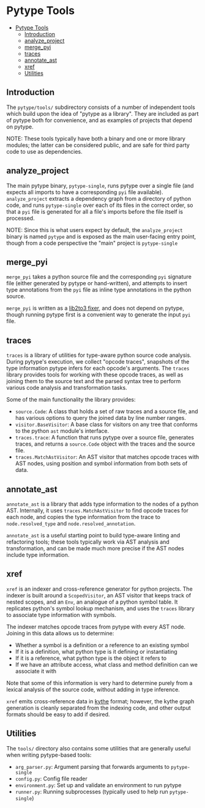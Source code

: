 # Pytype Tools

<!--*
freshness: { owner: 'mdemello' reviewed: '2020-11-06' }
*-->

<!--ts-->
   * [Pytype Tools](#pytype-tools)
      * [Introduction](#introduction)
      * [analyze_project](#analyze_project)
      * [merge_pyi](#merge_pyi)
      * [traces](#traces)
      * [annotate_ast](#annotate_ast)
      * [xref](#xref)
      * [Utilities](#utilities)

<!-- Added by: rechen, at: 2021-08-05T17:23-07:00 -->

<!--te-->

## Introduction

The `pytype/tools/` subdirectory consists of a number of independent tools which
build upon the idea of "pytype as a library". They are included as part of
pytype both for convenience, and as examples of projects that depend on pytype.

NOTE: These tools typically have both a binary and one or more library modules;
the latter can be considered public, and are safe for third party code to use as
dependencies.

## analyze\_project

The main pytype binary, `pytype-single`, runs pytype over a single file (and
expects all imports to have a corresponding `pyi` file available).
`analyze_project` extracts a dependency graph from a directory of python code,
and runs `pytype-single` over each of its files in the correct order, so that a
`pyi` file is generated for all a file's imports before the file itself is
processed.

NOTE: Since this is what users expect by default, the `analyze_project` binary is
named `pytype` and is exposed as the main user-facing entry point, though from a
code perspective the "main" project is `pytype-single`

## merge\_pyi

`merge_pyi` takes a python source file and the corresponding `pyi` signature
file (either generated by pytype or hand-written), and attempts to insert type
annotations from the `pyi` file as inline type annotations in the python source.

`merge_pyi` is written as a [lib2to3 fixer][lib2to3], and does not depend on
pytype, though running pytype first is a convenient way to generate the input
`pyi` file.

## traces

`traces` is a library of utilities for type-aware python source code analysis.
During pytype's execution, we collect "opcode traces", snapshots of the type
information pytype infers for each opcode's arguments. The `traces` library
provides tools for working with these opcode traces, as well as joining them to
the source text and the parsed syntax tree to perform various code analysis and
transformation tasks.

Some of the main functionality the library provides:

* `source.Code`: A class that holds a set of raw traces and a source file, and
  has various options to query the joined data by line number ranges.
* `visitor.BaseVisitor`: A base class for visitors on any tree that conforms to
  the python `ast` module's interface.
* `traces.trace`: A function that runs pytype over a source file, generates
  traces, and returns a `source.Code` object with the traces and the source
  file.
* `traces.MatchAstVisitor`: An AST visitor that matches opcode traces with AST
  nodes, using position and symbol information from both sets of data.

## annotate\_ast

`annotate_ast` is a library that adds type information to the nodes of a python
AST. Internally, it uses `traces.MatchAstVisitor` to find opcode traces for each
node, and copies the type information from the trace to `node.resolved_type` and
`node.resolved_annotation`.

`annotate_ast` is a useful starting point to build type-aware linting and
refactoring tools; these tools typically work via AST analysis and
transformation, and can be made much more precise if the AST nodes include type
information.

## xref

`xref` is an indexer and cross-reference generator for python projects. The
indexer is built around a `ScopedVisitor`, an AST visitor that keeps track of
nested scopes, and an `Env`, an analogue of a python symbol table. It replicates
python's symbol lookup mechanism, and uses the `traces` library to associate
type information with symbols.

The indexer matches opcode traces from pytype with every AST node. Joining in
this data allows us to determine:

* Whether a symbol is a definition or a reference to an existing symbol
* If it is a definition, what python type is it defining or instantiating
* If it is a reference, what python type is the object it refers to
* If we have an attribute access, what class and method definition can we
  associate it with

Note that some of this information is very hard to determine purely from a
lexical analysis of the source code, without adding in type inference.

`xref` emits cross-reference data in [kythe][kythe] format; however,
the kythe graph generation is cleanly separated from the indexing code, and
other output formats should be easy to add if desired.

## Utilities

The `tools/` directory also contains some utilities that are generally useful
when writing pytype-based tools:

* `arg_parser.py`: Argument parsing that forwards arguments to `pytype-single`
* `config.py`: Config file reader
* `environment.py`: Set up and validate an environment to run pytype
* `runner.py`: Running subprocesses (typically used to help run `pytype-single`)

[lib2to3]: https://docs.python.org/3/library/2to3.html#module-lib2to3
[kythe]: https://kythe.io/
